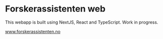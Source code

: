Forskerassistenten web
======================

This webapp is built using NextJS, React and TypeScript.
Work in progress. 

www.forskerassistenten.no
